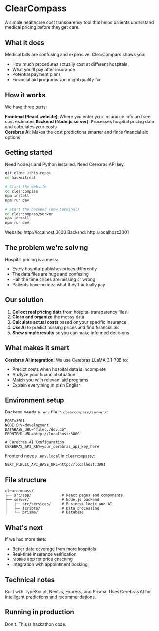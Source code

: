 # ClearCompass

A simple healthcare cost transparency tool that helps patients understand medical pricing before they get care.

## What it does

Medical bills are confusing and expensive. ClearCompass shows you:
- How much procedures actually cost at different hospitals
- What you'll pay after insurance
- Potential payment plans
- Financial aid programs you might qualify for

## How it works

We have three parts:

**Frontend (React website)**: Where you enter your insurance info and see cost estimates
**Backend (Node.js server)**: Processes hospital pricing data and calculates your costs  
**Cerebras AI**: Makes the cost predictions smarter and finds financial aid options

## Getting started

Need Node.js and Python installed.
Need Cerebras API key.

```bash
git clone <this-repo>
cd hackmitreal

# Start the website
cd clearcompass
npm install
npm run dev

# Start the backend (new terminal)
cd clearcompass/server  
npm install
npm run dev
```

Website: http://localhost:3000
Backend: http://localhost:3001

## The problem we're solving

Hospital pricing is a mess:
- Every hospital publishes prices differently
- The data files are huge and confusing
- Half the time prices are missing or wrong
- Patients have no idea what they'll actually pay

## Our solution

1. **Collect real pricing data** from hospital transparency files
2. **Clean and organize** the messy data 
3. **Calculate actual costs** based on your specific insurance
4. **Use AI** to predict missing prices and find financial aid
5. **Show simple results** so you can make informed decisions

## What makes it smart

**Cerebras AI integration**: We use Cerebras LLaMA 3.1-70B to:
- Predict costs when hospital data is incomplete
- Analyze your financial situation 
- Match you with relevant aid programs
- Explain everything in plain English

## Environment setup

Backend needs a `.env` file in `clearcompass/server/`:

```env
PORT=3001
NODE_ENV=development
DATABASE_URL="file:./dev.db"
FRONTEND_URL=http://localhost:3000

# Cerebras AI Configuration
CEREBRAS_API_KEY=your_cerebras_api_key_here
```

Frontend needs `.env.local` in `clearcompass/`:

```env
NEXT_PUBLIC_API_BASE_URL=http://localhost:3001
```

## File structure

```
clearcompass/
├── src/app/              # React pages and components
├── server/               # Node.js backend
│   ├── src/services/     # Business logic and AI
│   ├── scripts/          # Data processing
│   └── prisma/           # Database
```

## What's next

If we had more time:
- Better data coverage from more hospitals
- Real-time insurance verification
- Mobile app for price checking
- Integration with appointment booking

## Technical notes

Built with TypeScript, Next.js, Express, and Prisma. Uses Cerebras AI for intelligent predictions and recommendations.

## Running in production

Don't. This is hackathon code.
